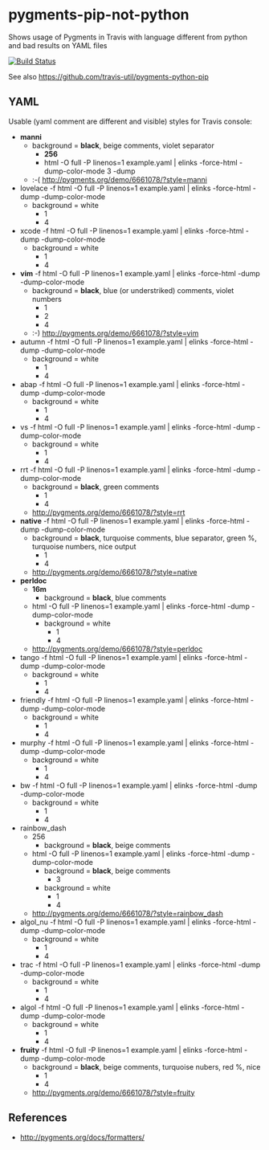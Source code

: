 # pygments-pip-not-python
Shows usage of Pygments in Travis with language different from python and bad results on YAML files

[![Build Status](https://travis-ci.org/travis-util/pygments-pip-not-python.svg?branch=master)](https://travis-ci.org/travis-util/pygments-pip-not-python)

See also https://github.com/travis-util/pygments-python-pip

## YAML
Usable (yaml comment are different and visible) styles for Travis console:
* **manni**
  * background = **black**, beige comments, violet separator
    * **256**
    * html -O full -P linenos=1 example.yaml | elinks -force-html -dump-color-mode 3 -dump
  * :-( http://pygments.org/demo/6661078/?style=manni
* lovelace -f html -O full -P linenos=1 example.yaml | elinks -force-html  -dump -dump-color-mode
  * background = white
    * 1
    * 4
* xcode -f html -O full -P linenos=1 example.yaml | elinks -force-html -dump -dump-color-mode
  * background = white
    * 1
    * 4
* **vim** -f html -O full -P linenos=1 example.yaml | elinks -force-html -dump -dump-color-mode
  * background = **black**, blue (or understriked) comments, violet numbers
    * 1
    * 2
    * 4
  * :-) http://pygments.org/demo/6661078/?style=vim
* autumn -f html -O full -P linenos=1 example.yaml | elinks -force-html -dump -dump-color-mode
  * background = white
    * 1
    * 4
* abap -f html -O full -P linenos=1 example.yaml | elinks -force-html -dump -dump-color-mode
  * background = white
    * 1
    * 4
* vs -f html -O full -P linenos=1 example.yaml | elinks -force-html -dump -dump-color-mode
  * background = white
    * 1
    * 4
* rrt -f html -O full -P linenos=1 example.yaml | elinks -force-html -dump -dump-color-mode
  * background = **black**, green comments
    * 1
    * 4
  * http://pygments.org/demo/6661078/?style=rrt
* **native** -f html -O full -P linenos=1 example.yaml | elinks -force-html -dump -dump-color-mode
  * background = **black**, turquoise comments, blue separator, green %, turquoise numbers, nice output
    * 1
    * 4
  * http://pygments.org/demo/6661078/?style=native
* **perldoc**
  * **16m**
    * background = **black**, blue comments
  * html -O full -P linenos=1 example.yaml | elinks -force-html -dump -dump-color-mode
    * background = white
      * 1
      * 4
  * http://pygments.org/demo/6661078/?style=perldoc
* tango -f html -O full -P linenos=1 example.yaml | elinks -force-html -dump -dump-color-mode
  * background = white
    * 1
    * 4
* friendly -f html -O full -P linenos=1 example.yaml | elinks -force-html -dump -dump-color-mode
  * background = white
    * 1
    * 4
* murphy -f html -O full -P linenos=1 example.yaml | elinks -force-html -dump -dump-color-mode
  * background = white
    * 1
    * 4
* bw -f html -O full -P linenos=1 example.yaml | elinks -force-html -dump -dump-color-mode
  * background = white
    * 1
    * 4
* rainbow_dash
  * 256
    * background = **black**, beige comments
  * html -O full -P linenos=1 example.yaml | elinks -force-html -dump -dump-color-mode
    * background = **black**, beige comments
      * 3
    * background = white
      * 1
      * 4
  * http://pygments.org/demo/6661078/?style=rainbow_dash
* algol_nu -f html -O full -P linenos=1 example.yaml | elinks -force-html -dump -dump-color-mode
  * background = white
    * 1
    * 4
* trac -f html -O full -P linenos=1 example.yaml | elinks -force-html -dump -dump-color-mode
  * background = white
    * 1
    * 4
* algol -f html -O full -P linenos=1 example.yaml | elinks -force-html -dump -dump-color-mode
  * background = white
    * 1
    * 4
* **fruity** -f html -O full -P linenos=1 example.yaml | elinks -force-html -dump -dump-color-mode
  * background = **black**, beige comments, turquoise nubers, red %, nice
    * 1
    * 4
  * http://pygments.org/demo/6661078/?style=fruity

## References
* http://pygments.org/docs/formatters/
